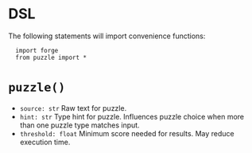 # DSL
The following statements will import convenience functions:

      import forge
      from puzzle import *

# `puzzle()`
* `source: str` Raw text for puzzle.
* `hint: str` Type hint for puzzle. Influences puzzle choice when more than one
  puzzle type matches input.
* `threshold: float` Minimum score needed for results. May reduce execution
  time.
